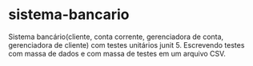 # sistema-bancario
Sistema bancário(cliente, conta corrente, gerenciadora de conta, gerenciadora de cliente) com testes unitários junit 5.
Escrevendo testes com massa de dados e com massa de testes em um arquivo CSV.



